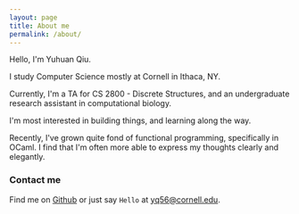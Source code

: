 ```yaml
---
layout: page
title: About me
permalink: /about/
---
```


Hello, I'm Yuhuan Qiu.

I study Computer Science mostly at Cornell in Ithaca, NY.

Currently, I'm a TA for CS 2800 - Discrete Structures, and an undergraduate
research assistant in computational biology.

I'm most interested in building things, and learning along the way.

Recently, I've grown quite fond of functional programming, specifically in
OCaml. I find that I'm often more able to express my thoughts clearly and
elegantly.

### Contact me

Find me on [Github][github] or just say `Hello` at
[yq56@cornell.edu](yuhuanq.github.io).

[tf]: http://template-factory.nl
[m]: http://mearch.com
[pw]: http://processwire.com
[pwf]: http://processwire.com/talk
[jekyll]: http://jekyllrb.com
[github]: https://github.com/yuhuanq

